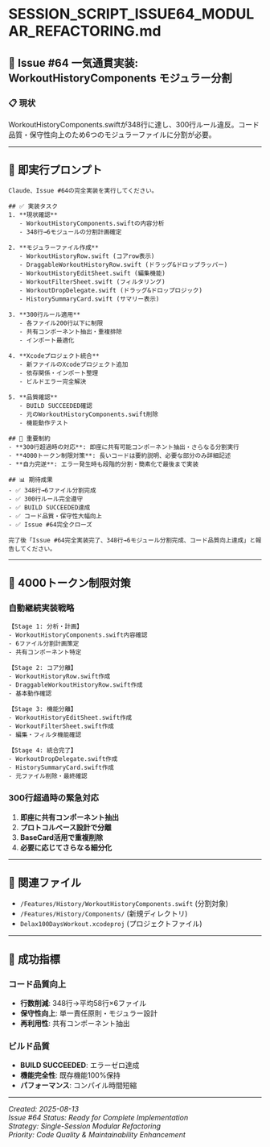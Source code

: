 # SESSION_SCRIPT_ISSUE64_MODULAR_REFACTORING.md
## 🔧 Issue #64 一気通貫実装: WorkoutHistoryComponents モジュラー分割

### 📋 現状
WorkoutHistoryComponents.swiftが348行に達し、300行ルール違反。コード品質・保守性向上のため6つのモジュラーファイルに分割が必要。

---

## 🎯 **即実行プロンプト**

```
Claude、Issue #64の完全実装を実行してください。

## ✅ 実装タスク
1. **現状確認**
   - WorkoutHistoryComponents.swiftの内容分析
   - 348行→6モジュールの分割計画確定
   
2. **モジュラーファイル作成**
   - WorkoutHistoryRow.swift (コアrow表示)
   - DraggableWorkoutHistoryRow.swift (ドラッグ&ドロップラッパー)  
   - WorkoutHistoryEditSheet.swift (編集機能)
   - WorkoutFilterSheet.swift (フィルタリング)
   - WorkoutDropDelegate.swift (ドラッグ&ドロップロジック)
   - HistorySummaryCard.swift (サマリー表示)

3. **300行ルール適用**
   - 各ファイル200行以下に制限
   - 共有コンポーネント抽出・重複排除
   - インポート最適化

4. **Xcodeプロジェクト統合**
   - 新ファイルのXcodeプロジェクト追加
   - 依存関係・インポート整理
   - ビルドエラー完全解決

5. **品質確認**
   - BUILD SUCCEEDED確認
   - 元のWorkoutHistoryComponents.swift削除
   - 機能動作テスト

## 🚨 重要制約
- **300行超過時の対応**: 即座に共有可能コンポーネント抽出・さらなる分割実行
- **4000トークン制限対策**: 長いコードは要約説明、必要な部分のみ詳細記述
- **自力完遂**: エラー発生時も段階的分割・簡素化で最後まで実装

## 📊 期待成果
- ✅ 348行→6ファイル分割完成
- ✅ 300行ルール完全遵守
- ✅ BUILD SUCCEEDED達成
- ✅ コード品質・保守性大幅向上
- ✅ Issue #64完全クローズ

完了後「Issue #64完全実装完了、348行→6モジュール分割完成、コード品質向上達成」と報告してください。
```

---

## 🔄 **4000トークン制限対策**

### 自動継続実装戦略
```
【Stage 1: 分析・計画】
- WorkoutHistoryComponents.swift内容確認
- 6ファイル分割計画策定
- 共有コンポーネント特定

【Stage 2: コア分離】
- WorkoutHistoryRow.swift作成 
- DraggableWorkoutHistoryRow.swift作成
- 基本動作確認

【Stage 3: 機能分離】  
- WorkoutHistoryEditSheet.swift作成
- WorkoutFilterSheet.swift作成
- 編集・フィルタ機能確認

【Stage 4: 統合完了】
- WorkoutDropDelegate.swift作成
- HistorySummaryCard.swift作成
- 元ファイル削除・最終確認
```

### 300行超過時の緊急対応
1. **即座に共有コンポーネント抽出**
2. **プロトコルベース設計で分離**
3. **BaseCard活用で重複削除**
4. **必要に応じてさらなる細分化**

---

## 📁 **関連ファイル**
- `/Features/History/WorkoutHistoryComponents.swift` (分割対象)
- `/Features/History/Components/` (新規ディレクトリ)
- `Delax100DaysWorkout.xcodeproj` (プロジェクトファイル)

---

## 🎯 **成功指標**
### コード品質向上
- **行数削減**: 348行→平均58行×6ファイル
- **保守性向上**: 単一責任原則・モジュラー設計
- **再利用性**: 共有コンポーネント抽出

### ビルド品質
- **BUILD SUCCEEDED**: エラーゼロ達成
- **機能完全性**: 既存機能100%保持
- **パフォーマンス**: コンパイル時間短縮

---

*Created: 2025-08-13*  
*Issue #64 Status: Ready for Complete Implementation*  
*Strategy: Single-Session Modular Refactoring*  
*Priority: Code Quality & Maintainability Enhancement*